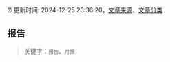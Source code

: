 :alarm_clock: 更新时间: 2024-12-25 23:36:20。[文章来源](/README.md)、[文章分类](/TAGS.md)

## 报告


> 关键字：`报告`、`月报`



